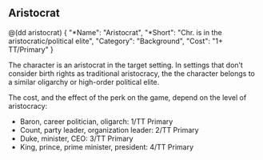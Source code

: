 ## Aristocrat 

@(dd aristocrat)
{
  "*Name": "Aristocrat",
  "*Short": "Chr. is in the aristocratic/political elite",
  "Category": "Background",
  "Cost": "1+ TT/Primary"
}

The character is an aristocrat in the target setting. In settings
that don’t consider birth rights as traditional aristocracy, the
the character belongs to a similar oligarchy or high-order political
elite.

The cost, and the effect of the perk on the game, depend on the
level of aristocracy:

* Baron, career politician, oligarch: 1/TT Primary
* Count, party leader, organization leader: 2/TT Primary
* Duke, minister, CEO: 3/TT Primary
* King, prince, prime minister, president: 4/TT Primary
